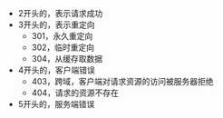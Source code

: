 - 2开头的，表示请求成功
- 3开头的，表示重定向
  - 301，永久重定向
  - 302，临时重定向
  - 304，从缓存取数据
- 4开头的，客户端错误
  - 403，跨域，客户端对请求资源的访问被服务器拒绝
  - 404，请求的资源不存在
- 5开头的，服务端错误